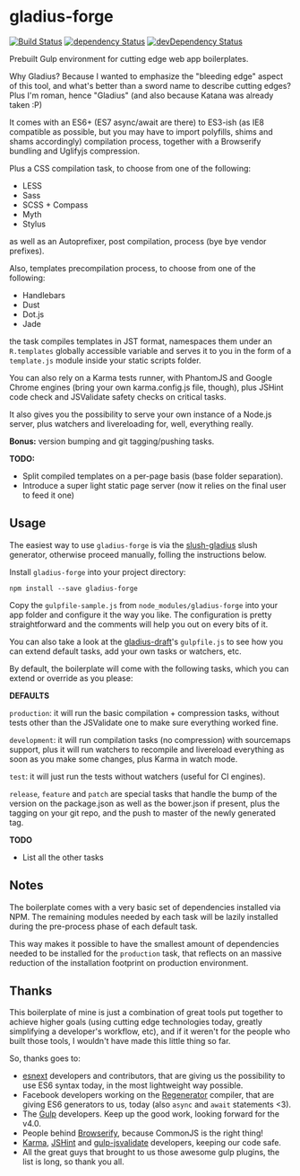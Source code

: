 gladius-forge
=================

[![Build Status](https://travis-ci.org/Meesayen/gladius-forge.svg?branch=master)](https://travis-ci.org/Meesayen/gladius-forge) [![dependency Status](https://david-dm.org/Meesayen/gladius-forge/status.svg?style=flat)](https://david-dm.org/Meesayen/gladius-forge) [![devDependency Status](https://david-dm.org/Meesayen/gladius-forge/dev-status.svg?style=flat)](https://david-dm.org/Meesayen/gladius-forge#info=devDependencies)


Prebuilt Gulp environment for cutting edge web app boilerplates.

Why Gladius? Because I wanted to emphasize the "bleeding edge" aspect of this
tool, and what's better than a sword name to describe cutting edges? Plus I'm
roman, hence "Gladius" (and also because Katana was already taken :P)

It comes with an ES6+ (ES7 async/await are there) to ES3-ish (as IE8 compatible
as possible, but you may have to import polyfills, shims and shams accordingly)
compilation process, together with a Browserify bundling and Uglifyjs compression.

Plus a CSS compilation task, to choose from one of the following:

- LESS
- Sass
- SCSS + Compass
- Myth
- Stylus

as well as an Autoprefixer, post compilation, process (bye bye vendor prefixes).

Also, templates precompilation process, to choose from one of the following:

- Handlebars
- Dust
- Dot.js
- Jade

the task compiles templates in JST format, namespaces them under an `R.templates`
globally accessible variable and serves it to you in the form of a `template.js`
module inside your static scripts folder.

You can also rely on a Karma tests runner, with PhantomJS and Google Chrome
engines (bring your own karma.config.js file, though), plus JSHint code check and
JSValidate safety checks on critical tasks.

It also gives you the possibility to serve your own instance of a Node.js server,
plus watchers and livereloading for, well, everything really.

**Bonus:** version bumping and git tagging/pushing tasks.

**TODO:**

- Split compiled templates on a per-page basis (base folder separation).
- Introduce a super light static page server (now it relies on the final user
  to feed it one)


Usage
-------------------

The easiest way to use `gladius-forge` is via the [slush-gladius][9] slush generator,
otherwise proceed manually, folling the instructions below.

Install `gladius-forge` into your project directory:

```
npm install --save gladius-forge
```

Copy the `gulpfile-sample.js` from `node_modules/gladius-forge` into your app folder
and configure it the way you like. The configuration is pretty straightforward and
the comments will help you out on every bits of it.

You can also take a look at the [gladius-draft][1]'s `gulpfile.js` to see how
you can extend default tasks, add your own tasks or watchers, etc.

By default, the boilerplate will come with the following tasks, which you can
extend or override as you please:

**DEFAULTS**

`production`: it will run the basic compilation + compression tasks, without tests
other than the JSValidate one to make sure everything worked fine.

`development`: it will run compilation tasks (no compression) with sourcemaps
support, plus it will run watchers to recompile and livereload everything as soon
as you make some changes, plus Karma in watch mode.

`test`: it will just run the tests without watchers (useful for CI engines).

`release`, `feature` and `patch` are special tasks that handle the bump of the
version on the package.json as well as the bower.json if present, plus the tagging
on your git repo, and the push to master of the newly generated tag.

**TODO**

- List all the other tasks

Notes
---------------------

The boilerplate comes with a very basic set of dependencies installed via NPM.
The remaining modules needed by each task will be lazily installed during the
pre-process phase of each default task.

This way makes it possible to have the smallest amount of dependencies needed to
be installed for the `production` task, that reflects on an massive reduction of
the installation footprint on production environment.


Thanks
---------------------

This boilerplate of mine is just a combination of great tools put together to
achieve higher goals (using cutting edge technologies today, greatly simplifying
a developer's workflow, etc), and if it weren't for the people who built those
tools, I wouldn't have made this little thing so far.

So, thanks goes to:

- [esnext][2] developers and contributors, that are giving us the possibility to use
  ES6 syntax today, in the most lightweight way possible.
- Facebook developers working on the [Regenerator][3] compiler, that are giving ES6
  generators to us, today (also `async` and `await` statements <3).
- The [Gulp][4] developers. Keep up the good work, looking forward for the v4.0.
- People behind [Browserify][5], because CommonJS is the right thing!
- [Karma][6], [JSHint][7] and [gulp-jsvalidate][8] developers, keeping our code safe.
- All the great guys that brought to us those awesome gulp plugins, the list is
  long, so thank you all.


[1]:http://github.com/Meesayen/gladius-draft
[2]:http://github.com/esnext/esnext
[3]:http://github.com/facebook/regenerator
[4]:http://github.com/gulpjs/gulp
[5]:http://github.com/substack/node-browserify
[6]:http://github.com/karma-runner/karma
[7]:http://github.com/jshint/jshint
[8]:http://github.com/sindresorhus/gulp-jsvalidate
[9]:http://github.com/Meesayen/slush-gladius
